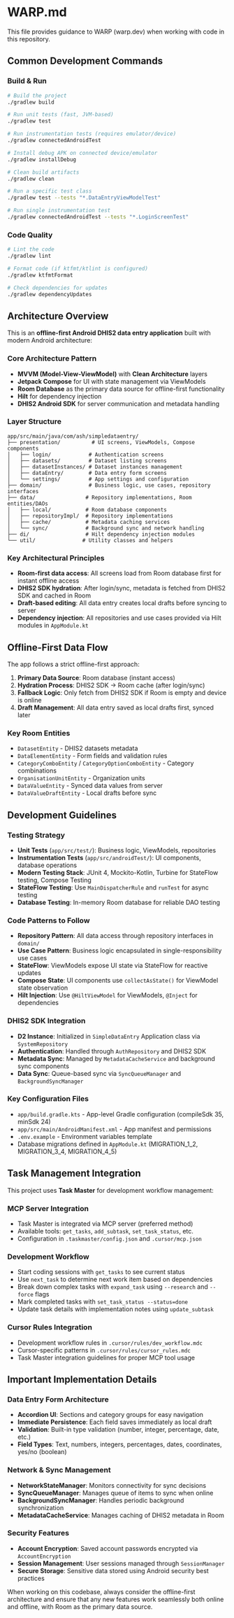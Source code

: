 # WARP.md

This file provides guidance to WARP (warp.dev) when working with code in this repository.

## Common Development Commands

### Build & Run
```bash
# Build the project
./gradlew build

# Run unit tests (fast, JVM-based)
./gradlew test

# Run instrumentation tests (requires emulator/device)
./gradlew connectedAndroidTest

# Install debug APK on connected device/emulator
./gradlew installDebug

# Clean build artifacts
./gradlew clean

# Run a specific test class
./gradlew test --tests "*.DataEntryViewModelTest"

# Run single instrumentation test
./gradlew connectedAndroidTest --tests "*.LoginScreenTest"
```

### Code Quality
```bash
# Lint the code
./gradlew lint

# Format code (if ktfmt/ktlint is configured)
./gradlew ktfmtFormat

# Check dependencies for updates
./gradlew dependencyUpdates
```

## Architecture Overview

This is an **offline-first Android DHIS2 data entry application** built with modern Android architecture:

### Core Architecture Pattern
- **MVVM (Model-View-ViewModel)** with **Clean Architecture** layers
- **Jetpack Compose** for UI with state management via ViewModels
- **Room Database** as the primary data source for offline-first functionality
- **Hilt** for dependency injection
- **DHIS2 Android SDK** for server communication and metadata handling

### Layer Structure
```
app/src/main/java/com/ash/simpledataentry/
├── presentation/          # UI screens, ViewModels, Compose components
│   ├── login/            # Authentication screens
│   ├── datasets/         # Dataset listing screens
│   ├── datasetInstances/ # Dataset instances management
│   ├── dataEntry/        # Data entry form screens
│   └── settings/         # App settings and configuration
├── domain/               # Business logic, use cases, repository interfaces
├── data/                # Repository implementations, Room entities/DAOs
│   ├── local/           # Room database components
│   ├── repositoryImpl/  # Repository implementations
│   ├── cache/           # Metadata caching services
│   └── sync/            # Background sync and network handling
├── di/                  # Hilt dependency injection modules
└── util/               # Utility classes and helpers
```

### Key Architectural Principles
- **Room-first data access**: All screens load from Room database first for instant offline access
- **DHIS2 SDK hydration**: After login/sync, metadata is fetched from DHIS2 SDK and cached in Room
- **Draft-based editing**: All data entry creates local drafts before syncing to server
- **Dependency injection**: All repositories and use cases provided via Hilt modules in `AppModule.kt`

## Offline-First Data Flow

The app follows a strict offline-first approach:

1. **Primary Data Source**: Room database (instant access)
2. **Hydration Process**: DHIS2 SDK → Room cache (after login/sync)
3. **Fallback Logic**: Only fetch from DHIS2 SDK if Room is empty and device is online
4. **Draft Management**: All data entry saved as local drafts first, synced later

### Key Room Entities
- `DatasetEntity` - DHIS2 datasets metadata
- `DataElementEntity` - Form fields and validation rules
- `CategoryComboEntity` / `CategoryOptionComboEntity` - Category combinations
- `OrganisationUnitEntity` - Organization units
- `DataValueEntity` - Synced data values from server
- `DataValueDraftEntity` - Local drafts before sync

## Development Guidelines

### Testing Strategy
- **Unit Tests** (`app/src/test/`): Business logic, ViewModels, repositories
- **Instrumentation Tests** (`app/src/androidTest/`): UI components, database operations
- **Modern Testing Stack**: JUnit 4, Mockito-Kotlin, Turbine for StateFlow testing, Compose Testing
- **StateFlow Testing**: Use `MainDispatcherRule` and `runTest` for async testing
- **Database Testing**: In-memory Room database for reliable DAO testing

### Code Patterns to Follow
- **Repository Pattern**: All data access through repository interfaces in `domain/`
- **Use Case Pattern**: Business logic encapsulated in single-responsibility use cases
- **StateFlow**: ViewModels expose UI state via StateFlow for reactive updates
- **Compose State**: UI components use `collectAsState()` for ViewModel state observation
- **Hilt Injection**: Use `@HiltViewModel` for ViewModels, `@Inject` for dependencies

### DHIS2 SDK Integration
- **D2 Instance**: Initialized in `SimpleDataEntry` Application class via `SystemRepository`
- **Authentication**: Handled through `AuthRepository` and DHIS2 SDK
- **Metadata Sync**: Managed by `MetadataCacheService` and background sync components
- **Data Sync**: Queue-based sync via `SyncQueueManager` and `BackgroundSyncManager`

### Key Configuration Files
- `app/build.gradle.kts` - App-level Gradle configuration (compileSdk 35, minSdk 24)
- `app/src/main/AndroidManifest.xml` - App manifest and permissions
- `.env.example` - Environment variables template
- Database migrations defined in `AppModule.kt` (MIGRATION_1_2, MIGRATION_3_4, MIGRATION_4_5)

## Task Management Integration

This project uses **Task Master** for development workflow management:

### MCP Server Integration
- Task Master is integrated via MCP server (preferred method)
- Available tools: `get_tasks`, `add_subtask`, `set_task_status`, etc.
- Configuration in `.taskmaster/config.json` and `.cursor/mcp.json`

### Development Workflow
- Start coding sessions with `get_tasks` to see current status
- Use `next_task` to determine next work item based on dependencies
- Break down complex tasks with `expand_task` using `--research` and `--force` flags
- Mark completed tasks with `set_task_status --status=done`
- Update task details with implementation notes using `update_subtask`

### Cursor Rules Integration
- Development workflow rules in `.cursor/rules/dev_workflow.mdc`
- Cursor-specific patterns in `.cursor/rules/cursor_rules.mdc`
- Task Master integration guidelines for proper MCP tool usage

## Important Implementation Details

### Data Entry Form Architecture
- **Accordion UI**: Sections and category groups for easy navigation
- **Immediate Persistence**: Each field saves immediately as local draft
- **Validation**: Built-in type validation (number, integer, percentage, date, etc.)
- **Field Types**: Text, numbers, integers, percentages, dates, coordinates, yes/no (boolean)

### Network & Sync Management
- **NetworkStateManager**: Monitors connectivity for sync decisions
- **SyncQueueManager**: Manages queue of items to sync when online
- **BackgroundSyncManager**: Handles periodic background synchronization
- **MetadataCacheService**: Manages caching of DHIS2 metadata in Room

### Security Features
- **Account Encryption**: Saved account passwords encrypted via `AccountEncryption`
- **Session Management**: User sessions managed through `SessionManager`
- **Secure Storage**: Sensitive data stored using Android security best practices

When working on this codebase, always consider the offline-first architecture and ensure that any new features work seamlessly both online and offline, with Room as the primary data source.